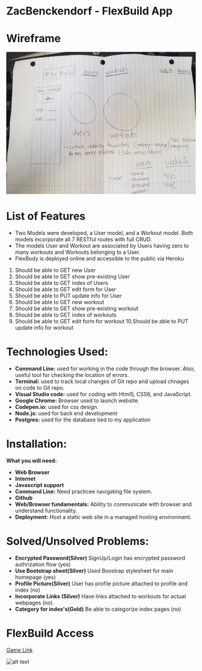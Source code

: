 # ZacBenckendorf - FlexBuild App

# Wireframe 
![alt text](public/css/images/FlexBuild.jpg)

# List of Features
- Two Models were developed, a User model, and a Workout model. Both models incorporate all 7 RESTful routes with full CRUD.
- The models User and Workout are associated by Users having zero to many workouts and Workouts belonging to a User. 
- FlexBody is deployed online and accessible to the public via Heroku
1. Should be able to GET new User
2. Should be able to GET show pre-existing User
3. Should be able to GET index of Users
4. Should be able to GET edit form for User
5. Should be able to PUT update info for User
6. Should be able to GET new workout
7. Should be able to GET show pre-existing workout
8. Should be able to GET index of workouts
9. Should be able to GET edit form for workout
10.Should be able to PUT update info for workout

# Technologies Used:
- **Command Line:** used for working in the code through the browser. Also, useful tool for checking the location of errors.
- **Terminal:** used to track local changes of Git repo and upload chnages on code to Git repo.
- **Visual Studio code:** used for coding with Html5, CSS6, and JavaScript.
- **Google Chrome:** Browser used to launch website.
- **Codepen.io:** used for css design.
- **Node.js:** used for back end development
- **Postgres:** used for the database tied to my application 

# Installation:
**What you will need:**
- **Web Browser**
- **Internet**
- **Javascript support**
- **Command Line:** Need practicee navigating file system.
- **Github**
- **Web/Browser fundamentals:** Ability to communicate with browser and understand functionality.
- **Deployment:** Host a static web site in a managed hosting environment.

# Solved/Unsolved Problems:
- **Encrypted Password(Silver)** SignUp/Login has encrypted password authrization flow (yes)
- **Use Bootstrap sheet(Silver)** Used Boostrap stylesheet for main homepage (yes)
- **Profile Picture(Silver)** User has profile picture attached to profile and index (no)
- **Incorporate Links (Silver)** Have links attached to workouts for actual webpages (no)
- **Category for index's(Gold)** Be able to categorize index pages (no)

# FlexBuild Access

[Game Link](https://flexbuild-app.herokuapp.com/)

![alt text](browser.jpg)
